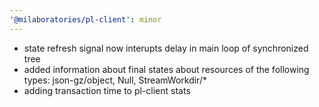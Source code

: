 ```yaml
---
'@milaboratories/pl-client': minor
---
```


- state refresh signal now interupts delay in main loop of synchronized tree
- added information about final states about resources of the following types: json-gz/object, Null, StreamWorkdir/*
- adding transaction time to pl-client stats
